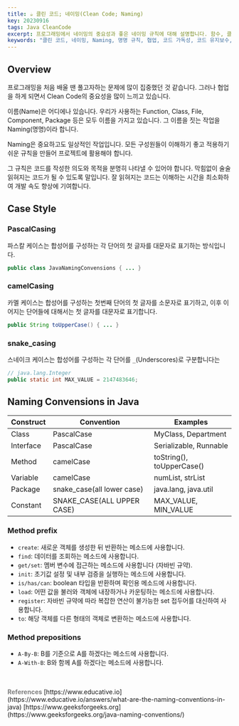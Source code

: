 ```yaml
---
title: ☕️ 클린 코드; 네이밍(Clean Code; Naming)
key: 20230916
tags: Java CleanCode
excerpt: 프로그래밍에서 네이밍의 중요성과 좋은 네이밍 규칙에 대해 설명합니다. 함수, 클래스, 파일, 패키지의 명명 규칙과 협업 시 클린 코드를 작성하는 방법을 다룹니다.
keywords: "클린 코드, 네이밍, Naming, 명명 규칙, 협업, 코드 가독성, 코드 유지보수, 프로그래밍"
---
```


## Overview

프로그래밍을 처음 배울 땐 풀고자하는 문제에 많이 집중했던 것 같습니다. 그러나 협업을 하게 되면서 Clean Code의 중요성을 많이 느끼고 있습니다.

이름(Name)은 어디에나 있습니다. 우리가 사용하는 Function, Class, File, Component, Package 등은 모두 이름을 가지고 있습니다. 그 이름을 짓는 작업을 Naming(명명)이라 합니다.

Naming은 중요하고도 일상적인 작업입니다. 모든 구성원들이 이해하기 좋고 적용하기 쉬운 규칙을 만들어 프로젝트에 활용해야 합니다.

그 규칙은 코드를 작성한 의도와 목적을 분명히 나타낼 수 있어야 합니다. 막힘없이 술술 읽혀지는 코드가 될 수 있도록 말입니다. 잘 읽혀지는 코드는 이해하는 시간을 최소화하여 개발 속도 향상에 기여합니다.

## Case Style
### PascalCasing

파스칼 케이스는 합성어를 구성하는 각 단어의 첫 글자를 대문자로 표기하는 방식입니다.

```java
public class JavaNamingConvensions { ... }
```

### camelCasing

카멜 케이스는 합성어를 구성하는 첫번째 단어의 첫 글자를 소문자로 표기하고, 이후 이어지는 단어들에 대해서는 첫 글자를 대문자로 표기합니다.

```java
public String toUpperCase() { ... }
```

### snake_casing

스네이크 케이스는 합성어를 구성하는 각 단어를 `_`(Underscores)로 구분합니다는

```java
// java.lang.Integer
public static int MAX_VALUE = 2147483646;
```

## Naming Convensions in Java

| Construct | Convention | Examples |
| --- | --- | --- |
| Class | PascalCase | MyClass, Department |
| Interface | PascalCase | Serializable, Runnable |
| Method | camelCase | toString(), toUpperCase() |
| Variable | camelCase | numList, strList |
| Package | snake_case(all lower case) | java.lang, java.util |
| Constant | SNAKE_CASE(ALL UPPER CASE) | MAX_VALUE, MIN_VALUE |

### Method prefix

- `create`: 새로운 객체를 생성한 뒤 반환하는 메소드에 사용합니다.
- `find`: 데이터를 조회하는 메소드에 사용합니다.
- `get/set`: 멤버 변수에 접근하는 메소드에 사용합니다 (자바빈 규약).
- `init`: 초기값 설정 및 내부 검증을 실행하는 메소드에 사용합니다.
- `is/has/can`: boolean 타입을 반환하며 확인용 메소드에 사용합니다.
- `load`: 어떤 값을 불러와 객체에 내장하거나 카운팅하는 메소드에 사용합니다.
- `register`: 자바빈 규약에 따라 복잡한 연산이 불가능한 set 접두어를 대신하여 사용합니다.
- `to`: 해당 객체를 다른 형태의 객체로 변환하는 메소드에 사용합니다.

### Method prepositions

- `A-By-B`: B를 기준으로 A를 하겠다는 메소드에 사용합니다.
- `A-With-B`: B와 함께 A를 하겠다는 메소드에 사용합니다.

<br>
<br>
<span style="color: grey; font-weight: 700;">References</span>   
[https://www.educative.io](https://www.educative.io/answers/what-are-the-naming-conventions-in-java)   
[https://www.geeksforgeeks.org](https://www.geeksforgeeks.org/java-naming-conventions/)